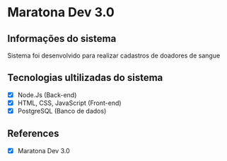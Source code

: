 # Maratona Dev 3.0

## Informações do sistema

Sistema foi desenvolvido para realizar cadastros de doadores de sangue

## Tecnologias ultilizadas do sistema 

- [x] Node.Js (Back-end)
- [x] HTML, CSS, JavaScript (Front-end)
- [x] PostgreSQL (Banco de dados)

## References

- [x] Maratona Dev 3.0